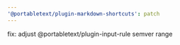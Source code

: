 ```yaml
---
'@portabletext/plugin-markdown-shortcuts': patch
---
```


fix: adjust @portabletext/plugin-input-rule semver range
